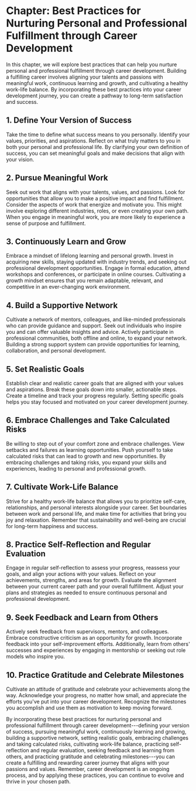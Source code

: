 Chapter: Best Practices for Nurturing Personal and Professional Fulfillment through Career Development
======================================================================================================

In this chapter, we will explore best practices that can help you nurture personal and professional fulfillment through career development. Building a fulfilling career involves aligning your talents and passions with meaningful work, continuous learning and growth, and cultivating a healthy work-life balance. By incorporating these best practices into your career development journey, you can create a pathway to long-term satisfaction and success.

**1. Define Your Version of Success**
-------------------------------------

Take the time to define what success means to you personally. Identify your values, priorities, and aspirations. Reflect on what truly matters to you in both your personal and professional life. By clarifying your own definition of success, you can set meaningful goals and make decisions that align with your vision.

**2. Pursue Meaningful Work**
-----------------------------

Seek out work that aligns with your talents, values, and passions. Look for opportunities that allow you to make a positive impact and find fulfillment. Consider the aspects of work that energize and motivate you. This might involve exploring different industries, roles, or even creating your own path. When you engage in meaningful work, you are more likely to experience a sense of purpose and fulfillment.

**3. Continuously Learn and Grow**
----------------------------------

Embrace a mindset of lifelong learning and personal growth. Invest in acquiring new skills, staying updated with industry trends, and seeking out professional development opportunities. Engage in formal education, attend workshops and conferences, or participate in online courses. Cultivating a growth mindset ensures that you remain adaptable, relevant, and competitive in an ever-changing work environment.

**4. Build a Supportive Network**
---------------------------------

Cultivate a network of mentors, colleagues, and like-minded professionals who can provide guidance and support. Seek out individuals who inspire you and can offer valuable insights and advice. Actively participate in professional communities, both offline and online, to expand your network. Building a strong support system can provide opportunities for learning, collaboration, and personal development.

**5. Set Realistic Goals**
--------------------------

Establish clear and realistic career goals that are aligned with your values and aspirations. Break these goals down into smaller, actionable steps. Create a timeline and track your progress regularly. Setting specific goals helps you stay focused and motivated on your career development journey.

**6. Embrace Challenges and Take Calculated Risks**
---------------------------------------------------

Be willing to step out of your comfort zone and embrace challenges. View setbacks and failures as learning opportunities. Push yourself to take calculated risks that can lead to growth and new opportunities. By embracing challenges and taking risks, you expand your skills and experiences, leading to personal and professional growth.

**7. Cultivate Work-Life Balance**
----------------------------------

Strive for a healthy work-life balance that allows you to prioritize self-care, relationships, and personal interests alongside your career. Set boundaries between work and personal life, and make time for activities that bring you joy and relaxation. Remember that sustainability and well-being are crucial for long-term happiness and success.

**8. Practice Self-Reflection and Regular Evaluation**
------------------------------------------------------

Engage in regular self-reflection to assess your progress, reassess your goals, and align your actions with your values. Reflect on your achievements, strengths, and areas for growth. Evaluate the alignment between your current career path and your overall fulfillment. Adjust your plans and strategies as needed to ensure continuous personal and professional development.

**9. Seek Feedback and Learn from Others**
------------------------------------------

Actively seek feedback from supervisors, mentors, and colleagues. Embrace constructive criticism as an opportunity for growth. Incorporate feedback into your self-improvement efforts. Additionally, learn from others' successes and experiences by engaging in mentorship or seeking out role models who inspire you.

**10. Practice Gratitude and Celebrate Milestones**
---------------------------------------------------

Cultivate an attitude of gratitude and celebrate your achievements along the way. Acknowledge your progress, no matter how small, and appreciate the efforts you've put into your career development. Recognize the milestones you accomplish and use them as motivation to keep moving forward.

By incorporating these best practices for nurturing personal and professional fulfillment through career development---defining your version of success, pursuing meaningful work, continuously learning and growing, building a supportive network, setting realistic goals, embracing challenges and taking calculated risks, cultivating work-life balance, practicing self-reflection and regular evaluation, seeking feedback and learning from others, and practicing gratitude and celebrating milestones---you can create a fulfilling and rewarding career journey that aligns with your passions and values. Remember, career development is an ongoing process, and by applying these practices, you can continue to evolve and thrive in your chosen path.

